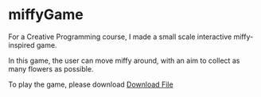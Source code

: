 # miffyGame
For a Creative Programming course, I made a small scale interactive miffy-inspired game.

In this game, the user can move miffy around, with an aim to collect as many flowers as possible.

To play the game, please download <a href="mainGame">Download File</a>

